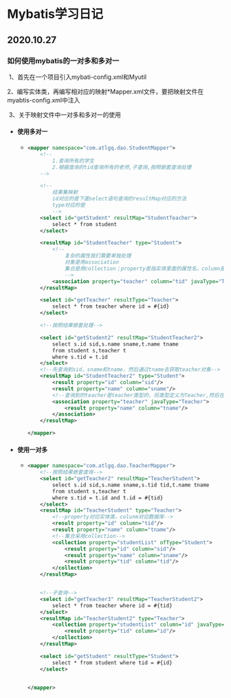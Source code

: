 # Mybatis学习日记

## 	2020.10.27

### 	如何使用mybatis的一对多和多对一

​	1、首先在一个项目引入mybati-config.xml和Myutil

​	2、编写实体类，再编写相对应的映射*Mapper.xml文件，要把映射文件在myabtis-config.xml中注入

​	3、关于映射文件中一对多和多对一的使用

- #### 		使用多对一

  - ```xml
    <mapper namespace="com.atlgq.dao.StudentMapper">
        <!--
            1.查询所有的学生
            2.根据查询的tid查询所有的老师,子查询,按照嵌套查询处理
        -->
    
        <!--
            结果集映射
            id对应的是下面select语句查询的resultMap对应的方法
            type对应的是
            -->
        <select id="getStudent" resultMap="StudentTeacher">
            select * from student
        </select>
    
        <resultMap id="StudentTeacher" type="Student">
            <!--
                复杂的属性我们需要单独处理
                对象是用association
                集合是用collection；property是指实体里面的属性名，column是指数据库的属性名，javaType指查询出来的对象类型，select指通过哪个查询语句获取对象
                -->
            <association property="teacher" column="tid" javaType="Teacher" select="getTeacher"/>
        </resultMap>
    
        <select id="getTeacher" resultType="Teacher">
            select * from teacher where id = #{id}
        </select>
    
        <!--按照结果嵌套处理-->
    
        <select id="getStudent2" resultMap="StudentTeacher2">
            select s.id sid,s.name sname,t.name tname
            from student s,teacher t
            where s.tid = t.id
        </select>
        <!--先查询到sid，sname和tname，然后通过tname去获取teacher对象-->
        <resultMap id="StudentTeacher2" type="Student">
            <result property="id" column="sid"/>
            <result property="name" column="sname"/>
            <!--查询到的teacher是teacher类型的，将类型定义为Teacher,然后在里面通过查询到的tname和teacher表格里面的name匹配从而获取到老师的信息-->
            <association property="teacher" javaType="Teacher">
                <result property="name" column="tname"/>
            </association>
        </resultMap>
    
    </mapper>
    ```

- #### 使用一对多

  - ```xml
    <mapper namespace="com.atlgq.dao.TeacherMapper">
        <!--按照结果嵌套查询-->
        <select id="getTeacher2" resultMap="TeacherStudent">
            select s.id sid,s.name sname,s.tid tid,t.name tname
            from student s,teacher t
            where s.tid = t.id and t.id = #{tid}
        </select>
        <resultMap id="TeacherStudent" type="Teacher">
            <!--property对应实体类，colunm对应数据库-->
            <result property="id" column="tid"/>
            <result property="name" column="tname"/>
            <!--集合采用collection-->
            <collection property="studentList" ofType="Student">
                <result property="id" column="sid"/>
                <result property="name" column="sname"/>
                <result property="tid" column="tid"/>
            </collection>
        </resultMap>
    
    
        <!--子查询-->
        <select id="getTeacher3" resultMap="TeacherStudent2">
            select * from teacher where id = #{tid}
        </select>
        <resultMap id="TeacherStudent2" type="Teacher">
            <collection property="studentList" column="id" javaType="ArrayList" ofType="Student" select="getStudent">
                <result property="tid" column="id"/>
            </collection>
        </resultMap>
    
        <select id="getStudent" resultType="Student">
            select * from student where tid = #{id}
        </select>
    
    
    </mapper>
    ```